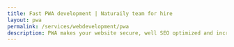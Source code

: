 ```yaml
---
title: Fast PWA development | Naturaily team for hire
layout: pwa
permalink: /services/webdevelopment/pwa
description: PWA makes your website secure, well SEO optimized and incredibly fast. Build the website of tomorrow with Naturaily’s PWA experts.
---
```

